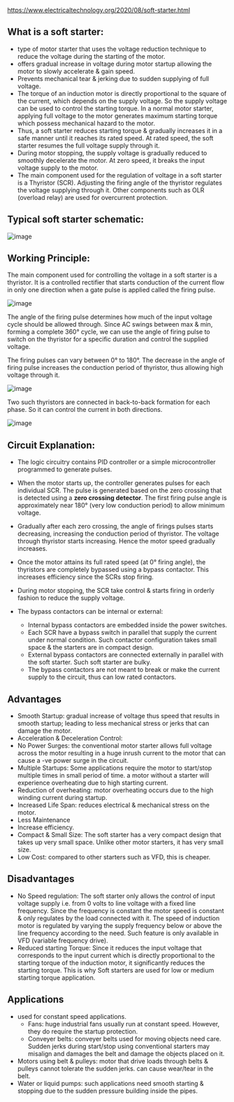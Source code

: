 https://www.electricaltechnology.org/2020/08/soft-starter.html

## What is a soft starter:

- type of motor starter that uses the voltage reduction technique to reduce the voltage during the starting of the motor.
- offers gradual increase in voltage during motor startup allowing the motor to slowly accelerate & gain speed.
- Prevents mechanical tear & jerking due to sudden supplying of full voltage.
- The torque of an induction motor is directly proportional to the square of the current, which depends on the supply voltage. So the supply voltage can be used to control the starting torque. In a normal motor starter, applying full voltage to the motor generates maximum starting torque which possess mechanical hazard to the motor.
- Thus, a soft starter reduces starting torque & gradually increases it in a safe manner until it reaches its rated speed. At rated speed, the soft starter resumes the full voltage supply through it.
- During motor stopping, the supply voltage is gradually reduced to smoothly decelerate the motor. At zero speed, it breaks the input voltage supply to the motor.
- The main component used for the regulation of voltage in a soft starter is a Thyristor (SCR). Adjusting the firing angle of the thyristor regulates the voltage supplying through it. Other components such as OLR (overload relay) are used for overcurrent protection.


## Typical soft starter schematic:

![image](https://user-images.githubusercontent.com/42329930/214681899-c3a70d2c-d833-41d5-b00d-aa8b38bd4f82.png)


## Working Principle:
The main component used for controlling the voltage in a soft starter is a thyristor. It is a controlled rectifier that starts conduction of the current flow in only one direction when a gate pulse is applied called the firing pulse.

  ![image](https://user-images.githubusercontent.com/42329930/214682101-2eff1078-4a53-4452-bf2c-e12687295203.png)

The angle of the firing pulse determines how much of the input voltage cycle should be allowed through. Since AC swings between max & min, forming a complete 360° cycle, we can use the angle of firing pulse to switch on the thyristor for a specific duration and control the supplied voltage.

The firing pulses can vary between 0° to 180°. The decrease in the angle of firing pulse increases the conduction period of thyristor, thus allowing high voltage through it.

  ![image](https://user-images.githubusercontent.com/42329930/214682170-6bd9cb08-0e71-4d22-aaad-ee8d7d2f6aad.png)

Two such thyristors are connected in back-to-back formation for each phase. So it can control the current in both directions.

  ![image](https://user-images.githubusercontent.com/42329930/214682283-daea4ab8-897a-455d-8c9d-f2b90d755ab6.png)



## Circuit Explanation:
- The logic circuitry contains PID controller or a simple microcontroller programmed to generate pulses.
- When the motor starts up, the controller generates pulses for each individual SCR. The pulse is generated based on the zero crossing that is detected using a **zero crossing detector**. The first firing pulse angle is approximately near 180° (very low conduction period) to allow minimum voltage.
- Gradually after each zero crossing, the angle of firings pulses starts decreasing, increasing the conduction period of thyristor. The voltage through thyristor starts increasing. Hence the motor speed gradually increases.

- Once the motor attains its full rated speed (at 0° firing angle), the thyristors are completely bypassed using a bypass contactor. This increases efficiency since the SCRs stop firing. 
- During motor stopping, the SCR take control & starts firing in orderly fashion to reduce the supply voltage.


- The bypass contactors can be internal or external:
  - Internal bypass contactors are embedded inside the power switches. 
  - Each SCR have a bypass switch in parallel that supply the current under normal condition. Such contactor configuration takes small space & the starters are in compact design. 
  - External bypass contactors are connected externally in parallel with the soft starter. Such soft starter are bulky.
  - The bypass contactors are not meant to break or make the current supply to the circuit, thus can low rated contactors.




## Advantages
- Smooth Startup: gradual increase of voltage thus speed that results in smooth startup; leading to less mechanical stress or jerks that can damage the motor.
- Acceleration & Deceleration Control: 
- No Power Surges: the conventional motor starter allows full voltage across the motor resulting in a huge inrush current to the motor that can cause a -ve power surge in the circuit.
- Multiple Startups: Some applications require the motor to start/stop multiple times in small period of time. a motor without a starter will experience overheating due to high starting current.  
- Reduction of overheating: motor overheating occurs due to the high winding current during startup.
- Increased Life Span: reduces electrical & mechanical stress on the motor.
- Less Maintenance
- Increase efficiency.
- Compact & Small Size: The soft starter has a very compact design that takes up very small space. Unlike other motor starters, it has very small size.
- Low Cost: compared to other starters such as VFD, this is cheaper.

## Disadvantages
- No Speed regulation: The soft starter only allows the control of input voltage supply i.e. from 0 volts to line voltage with a fixed line frequency. Since the frequency is constant the motor speed is constant & only regulates by the load connected with it. The speed of induction motor is regulated by varying the supply frequency below or above the line frequency according to the need. Such feature is only available in VFD (variable frequency drive).
- Reduced starting Torque: Since it reduces the input voltage that corresponds to the input current which is directly proportional to the starting torque of the induction motor, it significantly reduces the starting torque. This is why Soft starters are used for low or medium starting torque application.


## Applications
- used for constant speed applications.
  - Fans: huge industrial fans usually run at constant speed. However, they do require the startup protection.
  - Conveyer belts: conveyer belts used for moving objects need care. Sudden jerks during start/stop using conventional starters may misalign and damages the belt and damage the objects placed on it.
- Motors using belt & pulleys: motor that drive loads through belts & pulleys cannot tolerate the sudden jerks. can cause wear/tear in the belt.
- Water or liquid pumps: such applications need smooth starting & stopping due to the sudden pressure building inside the pipes. 

